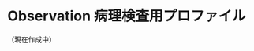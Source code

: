 # Observation 病理検査用プロファイル

（現在作成中）

<!--
## 構造定義
(リソース定義全般の概略記載します)

### 想定シナリオ
(想定しているユースケースを記述します)

### スコープ
(対象としているスコープ／対象としないスコープについて記載します)


## リソース定義
{{render:fhirjpigwg/.....}}


### 必須要素
(必須要素についての説明を行います）

### Extensions定義
(拡張を行った場合、ここに説明を記載します）


## 利用方法
（Search Parameter中心に記載を行います。）


## 注意事項
(全体に対する注意事項等、その他の部分について記載します。）## 
-->